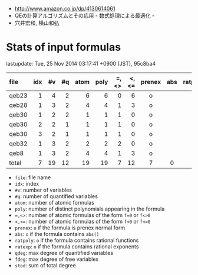 

- http://www.amazon.co.jp/dp/4130614061
- QEの計算アルゴリズムとその応用 - 数式処理による最適化 -
- 穴井宏和, 横山和弘


# Stats of input formulas

lastupdate: Tue, 25 Nov 2014 03:17:41 +0900 (JST), 95c8ba4

|                  file|idx|#v|#q|atom|poly|=,<>|<,<=|prenex|abs|ratpoly|ratexp|qdeg|fdeg|stod|
|:----|--:|--:|--:|--:|--:|--:|--:|:-:|:-:|:-:|:-:|--:|--:|--:|
|qeb23                 | 1| 4| 2|  6| 6| 0| 6|o| | | | 1| 2|11|
|qeb28                 | 1| 3| 2|  4| 4| 1| 3|o| | | | 2| 2|12|
|qeb30                 | 1| 2| 2|  1| 1| 1| 0|o| | | | 2| 0| 8|
|qeb30                 | 2| 2| 1|  1| 1| 1| 0|o| | | | 2| 2| 8|
|qeb30                 | 3| 2| 1|  1| 1| 1| 0|o| | | | 2| 2| 8|
|qeb32                 | 1| 3| 2|  2| 2| 2| 0|o| | | | 1| 1| 9|
|qeb8                  | 1| 3| 2|  4| 4| 1| 3|o| | | | 2| 1| 8|
|total                 | 7|19|12| 19|19| 7|12|7|0|0|0|12|10|64|

- `file`: file name
- `idx`: index
- `#v`: number of variables
- `#q`: number of quantified variables
- `atom`: number of atomic formulas
- `poly`: number of distinct polynomials appearing in the formula
- `=,<>`: number of atomic formulas of the form `f=0` or `f<>0`
- `<,<=`: number of atomic formulas of the form `f<0` or `f<=0`
- `prenex`: `o` if the formula is prenex normal form
- `abs`: `o` if the formula contains `abs()`
- `ratpoly`: `o` if the formula contains rational functions
- `ratexp`: `o` if the formula contains rational exponents
- `qdeg`: max degree of quantified variables
- `fdeg`: max degree of free variables
- `stod`: sum of total degree

